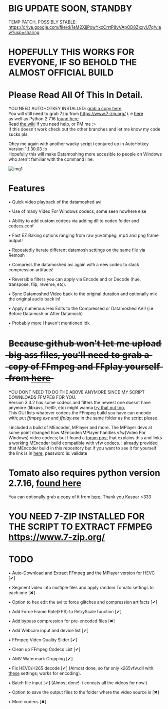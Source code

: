 
# BIG UPDATE SOON, STANDBY
TEMP PATCH, POSSIBLY STABLE:
                                                                                                                                                                                 https://drive.google.com/file/d/1eM2XjjPxwYxxCrrtP8vVApOD8ZxxyU7q/view?usp=sharing
# HOPEFULLY THIS WORKS FOR EVERYONE, IF SO BEHOLD THE ALMOST OFFICIAL BUILD



# Please Read All Of This In Detail.
YOU NEED AUTOHOTKEY INSTALLED: [grab a copy here](https://www.autohotkey.com/download/ahk-install.exe)                          
You will still need to grab 7zip from https://www.7-zip.org/ i. e [here](https://www.7-zip.org/a/7z1900.exe)                            
as well as Python 2.7.16   [found here](https://www.python.org/downloads/release/python-2716/)                                                   
Read [the wiki](https://github.com/g-l-i-t-c-h-o-r-s-e/Datamosh-Den/wiki/Halp) if you need help, or PM me :>                       
If this doesn't work check out the other branches and let me know my code sucks pls.


Ohey me again with another wacky script i conjured up in AutoHotkey Version 1.1.30.03 :b             
Hopefully this will make Datamoshing more accesible to people on Windows who aren't familiar with the command line.

![img1](https://i.imgur.com/oPh1l76.png)

# Features 
• Quick video playback of the datamoshed avi

• Use of many Video For Windows codecs, some seen nowhere else

• Ability to add custom codecs via adding dll to codec folder and codecs.conf

• Fast EZ Baking options ranging from raw yuv4mpeg, mp4 and png frame output!

• Repeatedly iterate different datamosh settings on the same file via Remosh 

• Compress the datamoshed avi again with a new codec to stack compression artifacts!

• Reversible filters you can apply via Encode and or Decode (hue, transpose, flip, reverse, etc).

• Sync Datamoshed Video back to the original duration and optionally mix the original audio back in!

• Apply numerous Hex Edits to the Compressed or Datamoshed AVI! (i.e Before Datamosh or After Datamosh)

• Probably more I haven't mentioned idk


# B̶e̶c̶a̶u̶s̶e̶ ̶g̶i̶t̶h̶u̶b̶ ̶w̶o̶n̶'̶t̶ ̶l̶e̶t̶ ̶m̶e̶ ̶u̶p̶l̶o̶a̶d̶ ̶b̶i̶g̶ ̶a̶s̶s̶ ̶f̶i̶l̶e̶s̶,̶ ̶y̶o̶u̶'̶l̶l̶ ̶n̶e̶e̶d̶ ̶t̶o̶ ̶g̶r̶a̶b̶ ̶a̶ ̶c̶o̶p̶y̶ ̶o̶f̶ ̶F̶F̶m̶p̶e̶g̶ ̶a̶n̶d̶ ̶F̶F̶p̶l̶a̶y̶ ̶y̶o̶u̶r̶s̶e̶l̶f̶ ̶f̶r̶o̶m̶ [h̶e̶r̶e̶]( https://ffmpeg.zeranoe.com/builds/win64/static/ffmpeg-4.2.1-win64-static.zip)
YOU DONT NEED TO DO THE ABOVE ANYMORE SINCE MY SCRIPT DOWNLOADS FFMPEG FOR YOU.                  
Version 3.3.2 has some codecs and filters the newest one doesnt have anymore (libxavs, frei0r, etc) might wanna [try that out too.]( https://ffmpeg.zeranoe.com/builds/win64/static/ffmpeg-3.3.2-win64-static.zip)                            
This GUI lists whatever codecs the FFmpeg build you have can encode with; put _ffmpeg.exe_ and _ffplay.exe_ in the same folder as the script please.

I included a build of MEncoder, MPlayer and more. The MPlayer devs at some point changed how MEncoder/MPlayer handles vfw(Video For Windows) video codecs; but I found a [forum post]( https://spreadys.wordpress.com/2013/03/29/imm4-codec-and-mencoder/) that explains this and links a working MEncoder build compatible with vfw codecs. I already provided that MEncoder build in this repository but if you want to see it for yourself the link is in [here]( https://app.box.com/v/Spreadys), password is: validate


# Tomato also requires python version 2.7.16, [found here]( https://www.python.org/downloads/release/python-2716/)

You can optionally grab a copy of it from [here.]( https://github.com/itsKaspar/tomato) Thank you Kaspar <333

# YOU NEED 7-ZIP INSTALLED FOR THE SCRIPT TO EXTRACT FFMPEG https://www.7-zip.org/

# TODO

• Auto-Download and Extract FFmpeg and the MPlayer version for HEVC [✔]

• Segment video into multiple files and apply random Tomato settings to each one [✖]

• Option to hex edit the avi to force glitches and compression artifacts [✔]

• Add Force Frame Rate(FPS) to RetryScale function [✔]

• Add bypass compression for pre-encoded files [✖]

• Add Webcam input and device list [✔]

• FFmpeg Video Quality Slider [✔]

• Clean up FFmpeg Codecs List [✔]

• AMV Watermark Cropping [✔]

• Fix HEVC/H265 decode [✔] (Almost done, so far only x265vfw.dll with [these](https://i.imgur.com/f7R4bVN.png) settings; works for encoding).

• Batch file input [✔] (Almost done! It concats all the videos for now.)

• Option to save the output files to the folder where the video source is [✖]

• More codecs [✖]
